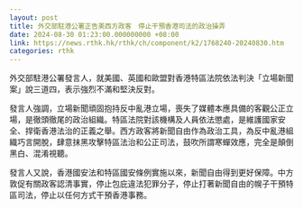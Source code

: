 ```yaml
---
layout: post
title: 外交部駐港公署正告美西方政客　停止干預香港司法的政治操弄
date: 2024-08-30 01:23:00.000000000 +08:00
link: https://news.rthk.hk/rthk/ch/component/k2/1768240-20240830.htm
categories: rthk
---
```


外交部駐港公署發言人，就美國、英國和歐盟對香港特區法院依法判決「立場新聞案」說三道四，表示強烈不滿和堅決反對。

發言人強調，立場新聞頑固抱持反中亂港立場，喪失了媒體本應具備的客觀公正立場，是徹頭徹尾的政治組織。特區法院對該機構及人員依法懲處，是維護國家安全、捍衛香港法治的正義之舉。西方政客將新聞自由作為政治工具，為反中亂港組織巧言開脫，肆意抹黑攻擊特區法治和公正司法，鼓吹所謂寒蟬效應，完全是顛倒黑白、混淆視聽。

發言人又說，香港國安法和特區國安條例實施以來，新聞自由得到更好保障。中方敦促有關政客認清事實，停止包庇違法犯罪分子，停止打著新聞自由的幌子干預特區司法，停止以任何方式干預香港事務。
